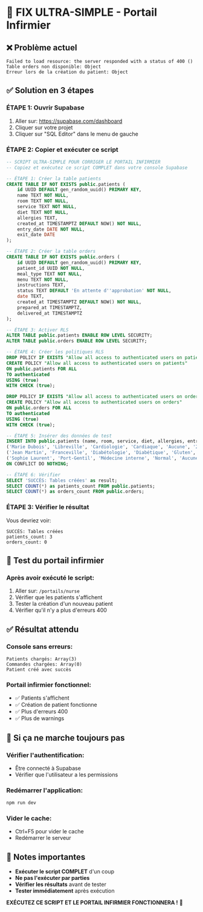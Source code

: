 # 🚨 FIX ULTRA-SIMPLE - Portail Infirmier

## ❌ Problème actuel
```
Failed to load resource: the server responded with a status of 400 ()
Table orders non disponible: Object
Erreur lors de la création du patient: Object
```

## ✅ Solution en 3 étapes

### **ÉTAPE 1: Ouvrir Supabase**
1. Aller sur: https://supabase.com/dashboard
2. Cliquer sur votre projet
3. Cliquer sur "SQL Editor" dans le menu de gauche

### **ÉTAPE 2: Copier et exécuter ce script**
```sql
-- SCRIPT ULTRA-SIMPLE POUR CORRIGER LE PORTAIL INFIRMIER
-- Copiez et exécutez ce script COMPLET dans votre console Supabase

-- ÉTAPE 1: Créer la table patients
CREATE TABLE IF NOT EXISTS public.patients (
    id UUID DEFAULT gen_random_uuid() PRIMARY KEY,
    name TEXT NOT NULL,
    room TEXT NOT NULL,
    service TEXT NOT NULL,
    diet TEXT NOT NULL,
    allergies TEXT,
    created_at TIMESTAMPTZ DEFAULT NOW() NOT NULL,
    entry_date DATE NOT NULL,
    exit_date DATE
);

-- ÉTAPE 2: Créer la table orders
CREATE TABLE IF NOT EXISTS public.orders (
    id UUID DEFAULT gen_random_uuid() PRIMARY KEY,
    patient_id UUID NOT NULL,
    meal_type TEXT NOT NULL,
    menu TEXT NOT NULL,
    instructions TEXT,
    status TEXT DEFAULT 'En attente d''approbation' NOT NULL,
    date TEXT,
    created_at TIMESTAMPTZ DEFAULT NOW() NOT NULL,
    prepared_at TIMESTAMPTZ,
    delivered_at TIMESTAMPTZ
);

-- ÉTAPE 3: Activer RLS
ALTER TABLE public.patients ENABLE ROW LEVEL SECURITY;
ALTER TABLE public.orders ENABLE ROW LEVEL SECURITY;

-- ÉTAPE 4: Créer les politiques RLS
DROP POLICY IF EXISTS "Allow all access to authenticated users on patients" ON public.patients;
CREATE POLICY "Allow all access to authenticated users on patients"
ON public.patients FOR ALL
TO authenticated
USING (true)
WITH CHECK (true);

DROP POLICY IF EXISTS "Allow all access to authenticated users on orders" ON public.orders;
CREATE POLICY "Allow all access to authenticated users on orders"
ON public.orders FOR ALL
TO authenticated
USING (true)
WITH CHECK (true);

-- ÉTAPE 5: Insérer des données de test
INSERT INTO public.patients (name, room, service, diet, allergies, entry_date) VALUES
('Marie Dubois', 'Libreville', 'Cardiologie', 'Cardiaque', 'Aucune', '2024-01-15'),
('Jean Martin', 'Franceville', 'Diabétologie', 'Diabétique', 'Gluten', '2024-01-16'),
('Sophie Laurent', 'Port-Gentil', 'Médecine interne', 'Normal', 'Aucune', '2024-01-17')
ON CONFLICT DO NOTHING;

-- ÉTAPE 6: Vérifier
SELECT 'SUCCÈS: Tables créées' as result;
SELECT COUNT(*) as patients_count FROM public.patients;
SELECT COUNT(*) as orders_count FROM public.orders;
```

### **ÉTAPE 3: Vérifier le résultat**
Vous devriez voir:
```
SUCCÈS: Tables créées
patients_count: 3
orders_count: 0
```

## 🎯 Test du portail infirmier

### **Après avoir exécuté le script:**
1. Aller sur: `/portails/nurse`
2. Vérifier que les patients s'affichent
3. Tester la création d'un nouveau patient
4. Vérifier qu'il n'y a plus d'erreurs 400

## ✅ Résultat attendu

### **Console sans erreurs:**
```
Patients chargés: Array(3)
Commandes chargées: Array(0)
Patient créé avec succès
```

### **Portail infirmier fonctionnel:**
- ✅ Patients s'affichent
- ✅ Création de patient fonctionne
- ✅ Plus d'erreurs 400
- ✅ Plus de warnings

## 🚨 Si ça ne marche toujours pas

### **Vérifier l'authentification:**
- Être connecté à Supabase
- Vérifier que l'utilisateur a les permissions

### **Redémarrer l'application:**
```bash
npm run dev
```

### **Vider le cache:**
- Ctrl+F5 pour vider le cache
- Redémarrer le serveur

## 📝 Notes importantes

- **Exécuter le script COMPLET** d'un coup
- **Ne pas l'exécuter par parties**
- **Vérifier les résultats** avant de tester
- **Tester immédiatement** après exécution

**EXÉCUTEZ CE SCRIPT ET LE PORTAIL INFIRMIER FONCTIONNERA !** 🚀









